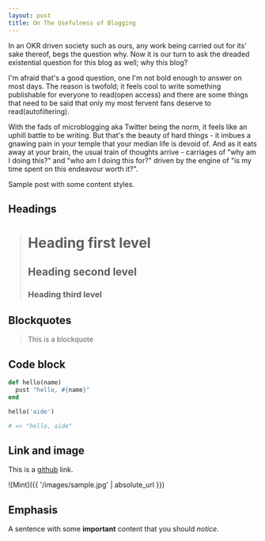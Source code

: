 ```yaml
---
layout: post
title: On The Usefulness of Blogging
---
```


In an OKR driven society such as ours, any work being carried out for its' sake thereof, begs the question why. Now it is our turn to ask the dreaded existential question for this blog as well; why this blog? 

I'm afraid that's a good question, one I'm not bold enough to answer on most days. The reason is twofold; it feels cool to write something publishable for everyone to read(open access) and there are some things that need to be said that only my most fervent fans deserve to read(autofiltering).

With the fads of microblogging aka Twitter being the norm, it feels like an uphill battle to be writing. But that's the beauty of hard things - it imbues a gnawing pain in your temple that your median life is devoid of. And as it eats away at your brain, the usual train of thoughts arrive - carriages of "why am I doing this?" and "who am I doing this for?" driven by the engine of "is my time spent on this endeavour worth it?".


Sample post with some content styles.

## Headings


> # Heading first level
> ## Heading second level
> ### Heading third level


## Blockquotes

> This is a blockquote


## Code block

```ruby
def hello(name)
  pust "hello, #{name}"
end

hello('aide')

# => "hello, aide"
```

## Link and image

This is a [github](https://github.com/aidewoode/jekyll-theme-mint) link.

![Mint]({{ '/images/sample.jpg' | absolute_url }})

## Emphasis

A sentence with some **important** content that you should *notice*.
